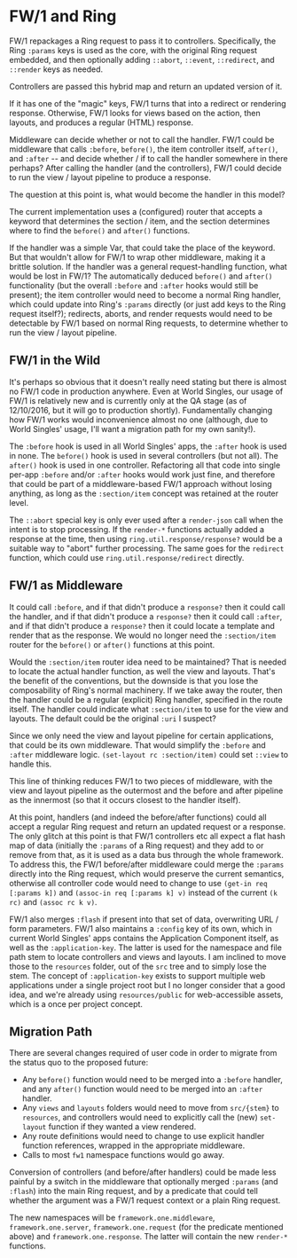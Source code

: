 # FW/1 and Ring

FW/1 repackages a Ring request to pass it to controllers. Specifically, the Ring `:params` keys is used as the core, with the original Ring request embedded, and then optionally adding `::abort`, `::event`, `::redirect`, and `::render` keys as needed.

Controllers are passed this hybrid map and return an updated version of it.

If it has one of the "magic" keys, FW/1 turns that into a redirect or rendering response. Otherwise, FW/1 looks for views based on the action, then layouts, and produces a regular (HTML) response.

Middleware can decide whether or not to call the handler. FW/1 could be middleware that calls `:before`, `before()`, the item controller itself, `after()`, and `:after` -- and decide whether / if to call the handler somewhere in there perhaps? After calling the handler (and the controllers), FW/1 could decide to run the view / layout pipeline to produce a response.

The question at this point is, what would become the handler in this model?

The current implementation uses a (configured) router that accepts a keyword that determines the section / item, and the section determines where to find the `before()` and `after()` functions.

If the handler was a simple Var, that could take the place of the keyword. But that wouldn't allow for FW/1 to wrap other middleware, making it a brittle solution. If the handler was a general request-handling function, what would be lost in FW/1? The automatically deduced `before()` and `after()` functionality (but the overall `:before` and `:after` hooks would still be present); the item controller would need to become a normal Ring handler, which could update into Ring's `:params` directly (or just add keys to the Ring request itself?); redirects, aborts, and render requests would need to be detectable by FW/1 based on normal Ring requests, to determine whether to run the view / layout pipeline.

## FW/1 in the Wild

It's perhaps so obvious that it doesn't really need stating but there is almost no FW/1 code in production anywhere. Even at World Singles, our usage of FW/1 is relatively new and is currently only at the QA stage (as of 12/10/2016, but it will go to production shortly). Fundamentally changing how FW/1 works would inconvenience almost no one (although, due to World Singles' usage, I'll want a migration path for my own sanity!).

The `:before` hook is used in all World Singles' apps, the `:after` hook is used in none. The `before()` hook is used in several controllers (but not all). The `after()` hook is used in one controller. Refactoring all that code into single per-app `:before` and/or `:after` hooks would work just fine, and therefore that could be part of a middleware-based FW/1 approach without losing anything, as long as the `:section/item` concept was retained at the router level.

The `::abort` special key is only ever used after a `render-json` call when the intent is to stop processing. If the `render-*` functions actually added a response at the time, then using `ring.util.response/response?` would be a suitable way to "abort" further processing. The same goes for the `redirect` function, which could use `ring.util.response/redirect` directly.

## FW/1 as Middleware

It could call `:before`, and if that didn't produce a `response?` then it could call the handler, and if that didn't produce a `response?` then it could call `:after`, and if that didn't produce a `response?` then it could locate a template and render that as the response. We would no longer need the `:section/item` router for the `before()` or `after()` functions at this point.

Would the `:section/item` router idea need to be maintained? That is needed to locate the actual handler function, as well the view and layouts. That's the benefit of the conventions, but the downside is that you lose the composability of Ring's normal machinery. If we take away the router, then the handler could be a regular (explicit) Ring handler, specified in the route itself. The handler could indicate what `:section/item` to use for the view and layouts. The default could be the original `:uri` I suspect?

Since we only need the view and layout pipeline for certain applications, that could be its own middleware. That would simplify the `:before` and `:after` middleware logic. `(set-layout rc :section/item)` could set `::view` to handle this.

This line of thinking reduces FW/1 to two pieces of middleware, with the view and layout pipeline as the outermost and the before and after pipeline as the innermost (so that it occurs closest to the handler itself).

At this point, handlers (and indeed the before/after functions) could all accept a regular Ring request and return an updated request or a response. The only glitch at this point is that FW/1 controllers etc all expect a flat hash map of data (initially the `:params` of a Ring request) and they add to or remove from that, as it is used as a data bus through the whole framework. To address this, the FW/1 before/after middleware could merge the `:params` directly into the Ring request, which would preserve the current semantics, otherwise all controller code would need to change to use `(get-in req [:params k])` and `(assoc-in req [:params k] v)` instead of the current `(k rc)` and `(assoc rc k v)`.

FW/1 also merges `:flash` if present into that set of data, overwriting URL / form parameters. FW/1 also maintains a `:config` key of its own, which in current World Singles' apps contains the Application Component itself, as well as the `:application-key`. The latter is used for the namespace and file path stem to locate controllers and views and layouts. I am inclined to move those to the `resources` folder, out of the `src` tree and to simply lose the stem. The concept of `:application-key` exists to support multiple web applications under a single project root but I no longer consider that a good idea, and we're already using `resources/public` for web-accessible assets, which is a once per project concept.

## Migration Path

There are several changes required of user code in order to migrate from the status quo to the proposed future:
* Any `before()` function would need to be merged into a `:before` handler, and any `after()` function would need to be merged into an `:after` handler.
* Any `views` and `layouts` folders would need to move from `src/{stem}` to `resources`, and controllers would need to explicitly call the (new) `set-layout` function if they wanted a view rendered.
* Any route definitions would need to change to use explicit handler function references, wrapped in the appropriate middleware.
* Calls to most `fw1` namespace functions would go away.

Conversion of controllers (and before/after handlers) could be made less painful by a switch in the middleware that optionally merged `:params` (and `:flash`) into the main Ring request, and by a predicate that could tell whether the argument was a FW/1 request context or a plain Ring request.

The new namespaces will be `framework.one.middleware`, `framework.one.server`, `framework.one.request` (for the predicate mentioned above) and `framework.one.response`. The latter will contain the new `render-*` functions.
